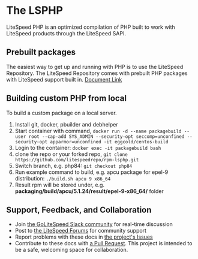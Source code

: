  
# The LSPHP
LiteSpeed PHP is an optimized compilation of PHP built to work with LiteSpeed products through the LiteSpeed SAPI.

## Prebuilt packages 
The easiest way to get up and running with PHP is to use the LiteSpeed Repository. The LiteSpeed Repository comes with prebuilt PHP packages with LiteSpeed support built in.
[Document Link](https://docs.litespeedtech.com/lsws/extapp/php/getting_started/)

## Building custom PHP from local
To build a custom package on a local server. 
1. Install git, docker, pbuilder and debhelper
2. Start container with command, `docker run -d --name packagebuild --user root --cap-add SYS_ADMIN --security-opt seccomp=unconfined --security-opt apparmor=unconfined -it eggcold/centos-build`
3. Login to the container: `docker exec -it packagebuild bash`
4. clone the repo or your forked repo, `git clone https://github.com/litespeedrepo/rpm-lsphp.git`
5. Switch branch, e.g. php84: `git checkout php84`
6. Run example command to build, e.g. apcu package for epel-9 distribution: `./build.sh apcu 9 x86_64`
7. Result rpm will be stored under, e.g. **packaging/build/apcu/5.1.24/result/epel-9-x86_64/** folder

## Support, Feedback, and Collaboration

* Join [the GoLiteSpeed Slack community](https://litespeedtech.com/slack) for real-time discussion
* Post to [the LiteSpeed Forums](https://litespeedtech.com/support/forum/) for community support
* Report problems with these docs in [the project's Issues](https://github.com/litespeedrepo/debian-lsphp/issues)
* Contribute to these docs with [a Pull Request](https://github.com/litespeedrepo/debian-lsphp/pulls). This project is intended to be a safe, welcoming space for collaboration.
